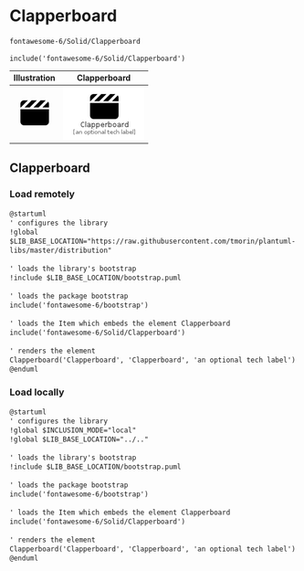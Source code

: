 # Clapperboard


```text
fontawesome-6/Solid/Clapperboard
```

```text
include('fontawesome-6/Solid/Clapperboard')
```



| Illustration | Clapperboard |
| :---: | :---: |
| ![illustration for Illustration](../../fontawesome-6/Solid/Clapperboard.png) | ![illustration for Clapperboard](../../fontawesome-6/Solid/Clapperboard.Local.png) |




## Clapperboard

### Load remotely
```plantuml
@startuml
' configures the library
!global $LIB_BASE_LOCATION="https://raw.githubusercontent.com/tmorin/plantuml-libs/master/distribution"

' loads the library's bootstrap
!include $LIB_BASE_LOCATION/bootstrap.puml

' loads the package bootstrap
include('fontawesome-6/bootstrap')

' loads the Item which embeds the element Clapperboard
include('fontawesome-6/Solid/Clapperboard')

' renders the element
Clapperboard('Clapperboard', 'Clapperboard', 'an optional tech label')
@enduml
```

### Load locally
```plantuml
@startuml
' configures the library
!global $INCLUSION_MODE="local"
!global $LIB_BASE_LOCATION="../.."

' loads the library's bootstrap
!include $LIB_BASE_LOCATION/bootstrap.puml

' loads the package bootstrap
include('fontawesome-6/bootstrap')

' loads the Item which embeds the element Clapperboard
include('fontawesome-6/Solid/Clapperboard')

' renders the element
Clapperboard('Clapperboard', 'Clapperboard', 'an optional tech label')
@enduml
```

